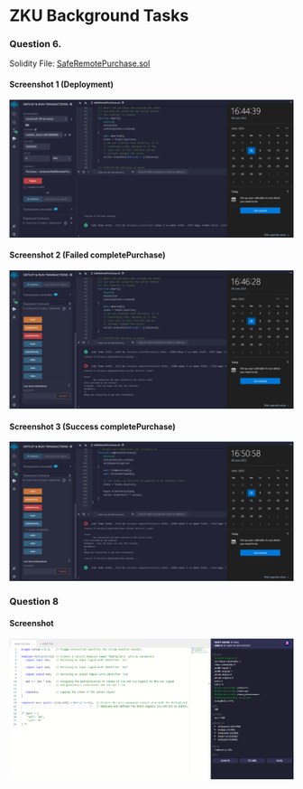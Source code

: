 # ZKU Background Tasks
### Question 6.
Solidity File: [SafeRemotePurchase.sol](https://github.com/sudoshreyansh/zku-background/blob/main/SafeRemotePurchase.sol)

#### Screenshot 1 (Deployment)
![](https://github.com/sudoshreyansh/zku-background/blob/main/ZKU_Sol_1.png)

#### Screenshot 2 (Failed completePurchase)
![](https://github.com/sudoshreyansh/zku-background/blob/main/ZKU_Sol_3.png)

#### Screenshot 3 (Success completePurchase)
![](https://github.com/sudoshreyansh/zku-background/blob/main/ZKU_Sol_4.png)


### Question 8

#### Screenshot
![](https://github.com/sudoshreyansh/zku-background/blob/main/ZKU_Circuit.png)
